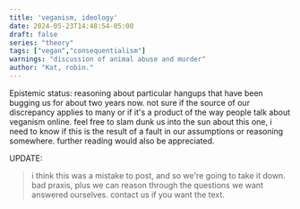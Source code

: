 ```yaml
---
title: 'veganism, ideology'
date: 2024-05-23T14:48:54-05:00
draft: false
series: "theory"
tags: ["vegan","consequentialism"]
warnings: "discussion of animal abuse and murder"
author: "Kat, robin."
---
```


Epistemic status: reasoning about particular hangups that have been bugging us for about two years now. not sure if the source of our discrepancy applies to many or if it's a product of the way people talk about veganism online. feel free to slam dunk us into the sun about this one, i need to know if this is the result of a fault in our assumptions or reasoning somewhere. further reading would also be appreciated.

UPDATE:

> i think this was a mistake to post, and so we're going to take it down. bad praxis, plus we can reason through the questions we want answered ourselves. contact us if you want the text.
